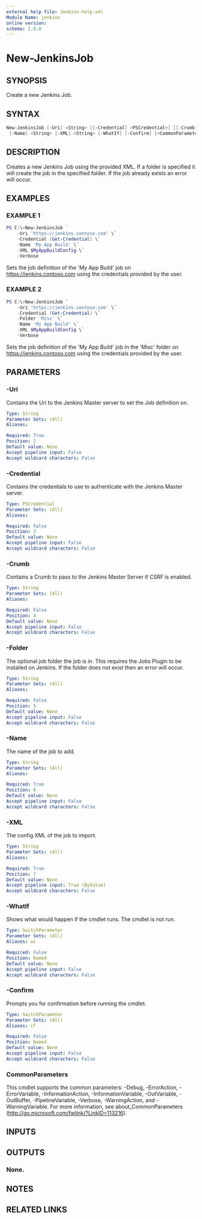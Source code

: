```yaml
---
external help file: Jenkins-help.xml
Module Name: jenkins
online version:
schema: 2.0.0
---
```


# New-JenkinsJob

## SYNOPSIS

Create a new Jenkins Job.

## SYNTAX

```powershell
New-JenkinsJob [-Uri] <String> [[-Credential] <PSCredential>] [[-Crumb] <String>] [[-Folder] <String>]
 [-Name] <String> [-XML] <String> [-WhatIf] [-Confirm] [<CommonParameters>]
```

## DESCRIPTION

Creates a new Jenkins Job using the provided XML.
If a folder is specified it will create the job in the specified folder.
If the job already exists an error will occur.

## EXAMPLES

### EXAMPLE 1

```powershell
PS C:\>New-JenkinsJob `
    -Uri 'https://jenkins.contoso.com' \`
    -Credential (Get-Credential) \`
    -Name 'My App Build' \`
    -XML $MyAppBuildConfig \`
    -Verbose
```

Sets the job definition of the 'My App Build' job on https://jenkins.contoso.com using the credentials provided by
the user.

### EXAMPLE 2

```powershell
PS C:\>New-JenkinsJob `
    -Uri 'https://jenkins.contoso.com' \`
    -Credential (Get-Credential) \`
    -Folder 'Misc' \`
    -Name 'My App Build' \`
    -XML $MyAppBuildConfig \`
    -Verbose
```

Sets the job definition of the 'My App Build' job in the 'Misc' folder on https://jenkins.contoso.com using the
credentials provided by the user.

## PARAMETERS

### -Uri

Contains the Uri to the Jenkins Master server to set the Job definition on.

```yaml
Type: String
Parameter Sets: (All)
Aliases:

Required: True
Position: 2
Default value: None
Accept pipeline input: False
Accept wildcard characters: False
```

### -Credential

Contains the credentials to use to authenticate with the Jenkins Master server.

```yaml
Type: PSCredential
Parameter Sets: (All)
Aliases:

Required: False
Position: 3
Default value: None
Accept pipeline input: False
Accept wildcard characters: False
```

### -Crumb

Contains a Crumb to pass to the Jenkins Master Server if CSRF is enabled.

```yaml
Type: String
Parameter Sets: (All)
Aliases:

Required: False
Position: 4
Default value: None
Accept pipeline input: False
Accept wildcard characters: False
```

### -Folder

The optional job folder the job is in.
This requires the Jobs Plugin to be installed on Jenkins.
If the folder does not exist then an error will occur.

```yaml
Type: String
Parameter Sets: (All)
Aliases:

Required: False
Position: 5
Default value: None
Accept pipeline input: False
Accept wildcard characters: False
```

### -Name

The name of the job to add.

```yaml
Type: String
Parameter Sets: (All)
Aliases:

Required: True
Position: 6
Default value: None
Accept pipeline input: False
Accept wildcard characters: False
```

### -XML

The config XML of the job to import.

```yaml
Type: String
Parameter Sets: (All)
Aliases:

Required: True
Position: 7
Default value: None
Accept pipeline input: True (ByValue)
Accept wildcard characters: False
```

### -WhatIf

Shows what would happen if the cmdlet runs.
The cmdlet is not run.

```yaml
Type: SwitchParameter
Parameter Sets: (All)
Aliases: wi

Required: False
Position: Named
Default value: None
Accept pipeline input: False
Accept wildcard characters: False
```

### -Confirm

Prompts you for confirmation before running the cmdlet.

```yaml
Type: SwitchParameter
Parameter Sets: (All)
Aliases: cf

Required: False
Position: Named
Default value: None
Accept pipeline input: False
Accept wildcard characters: False
```

### CommonParameters

This cmdlet supports the common parameters: -Debug, -ErrorAction, -ErrorVariable, -InformationAction, -InformationVariable, -OutVariable, -OutBuffer, -PipelineVariable, -Verbose, -WarningAction, and -WarningVariable.
For more information, see about_CommonParameters (http://go.microsoft.com/fwlink/?LinkID=113216).

## INPUTS

## OUTPUTS

### None.

## NOTES

## RELATED LINKS
